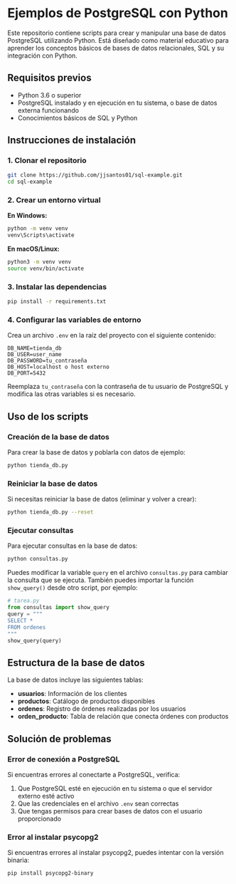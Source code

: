 # Ejemplos de PostgreSQL con Python

Este repositorio contiene scripts para crear y manipular una base de datos PostgreSQL utilizando Python. Está diseñado como material educativo para aprender los conceptos básicos de bases de datos relacionales, SQL y su integración con Python.

## Requisitos previos

- Python 3.6 o superior
- PostgreSQL instalado y en ejecución en tu sistema, o base de datos externa funcionando
- Conocimientos básicos de SQL y Python

## Instrucciones de instalación

### 1. Clonar el repositorio

```bash
git clone https://github.com/jjsantos01/sql-example.git
cd sql-example
```

### 2. Crear un entorno virtual

**En Windows:**

```bash
python -m venv venv
venv\Scripts\activate
```

**En macOS/Linux:**

```bash
python3 -m venv venv
source venv/bin/activate
```

### 3. Instalar las dependencias

```bash
pip install -r requirements.txt
```

### 4. Configurar las variables de entorno

Crea un archivo `.env` en la raíz del proyecto con el siguiente contenido:

```
DB_NAME=tienda_db
DB_USER=user_name
DB_PASSWORD=tu_contraseña
DB_HOST=localhost o host externo
DB_PORT=5432
```

Reemplaza `tu_contraseña` con la contraseña de tu usuario de PostgreSQL y modifica las otras variables si es necesario.

## Uso de los scripts

### Creación de la base de datos

Para crear la base de datos y poblarla con datos de ejemplo:

```bash
python tienda_db.py
```

### Reiniciar la base de datos

Si necesitas reiniciar la base de datos (eliminar y volver a crear):

```bash
python tienda_db.py --reset
```

### Ejecutar consultas

Para ejecutar consultas en la base de datos:

```bash
python consultas.py
```

Puedes modificar la variable `query` en el archivo `consultas.py` para cambiar la consulta que se ejecuta.
También puedes importar la función `show_query()` desde otro script, por ejemplo:

```py
# tarea.py
from consultas import show_query
query = """
SELECT *
FROM ordenes
"""
show_query(query)
```

## Estructura de la base de datos

La base de datos incluye las siguientes tablas:

- **usuarios**: Información de los clientes
- **productos**: Catálogo de productos disponibles
- **ordenes**: Registro de órdenes realizadas por los usuarios
- **orden_producto**: Tabla de relación que conecta órdenes con productos

## Solución de problemas

### Error de conexión a PostgreSQL

Si encuentras errores al conectarte a PostgreSQL, verifica:

1. Que PostgreSQL esté en ejecución en tu sistema o que el servidor externo esté activo
2. Que las credenciales en el archivo `.env` sean correctas
3. Que tengas permisos para crear bases de datos con el usuario proporcionado

### Error al instalar psycopg2

Si encuentras errores al instalar psycopg2, puedes intentar con la versión binaria:

```bash
pip install psycopg2-binary
```
